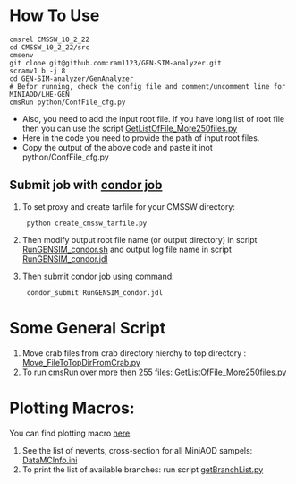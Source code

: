 # How To Use

	cmsrel CMSSW_10_2_22
	cd CMSSW_10_2_22/src
	cmsenv
	git clone git@github.com:ram1123/GEN-SIM-analyzer.git
	scramv1 b -j 8
	cd GEN-SIM-analyzer/GenAnalyzer
	# Befor running, check the config file and comment/uncomment line for MINIAOD/LHE-GEN
	cmsRun python/ConfFile_cfg.py

* Also, you need to add the input root file. If you have long list of root file then you can use the script [GetListOfFile_More250files.py](https://github.com/ram1123/GEN-SIM-analyzer/blob/LHEonlyMiniAOD/GenAnalyzer/GetListOfFile_More250files.py)
* Here in the code you need to provide the path of input root files.
* Copy the output of the above code and paste it inot python/ConfFile_cfg.py

## Submit job with [condor job](https://github.com/ram1123/GEN-SIM-analyzer/tree/LHEonlyMiniAOD/GenAnalyzer/condor_jobs)

1. To set proxy and create tarfile for your CMSSW directory:
	
		python create_cmssw_tarfile.py  

2. Then modify output root file name (or output directory) in script [RunGENSIM_condor.sh](https://github.com/ram1123/GEN-SIM-analyzer/blob/LHEonlyMiniAOD/GenAnalyzer/condor_jobs/RunGENSIM_condor.sh) and output log file name in script [RunGENSIM_condor.jdl](https://github.com/ram1123/GEN-SIM-analyzer/blob/LHEonlyMiniAOD/GenAnalyzer/condor_jobs/RunGENSIM_condor.jdl)

3. Then submit condor job using command:

		condor_submit RunGENSIM_condor.jdl

	
# Some General Script

1. Move crab files from crab directory hierchy to top directory : [Move_FileToTopDirFromCrab.py](https://github.com/ram1123/GEN-SIM-analyzer/blob/LHEonlyMiniAOD/GenAnalyzer/Move_FileToTopDirFromCrab.py)
2. To run cmsRun over more then 255 files: [GetListOfFile_More250files.py](https://github.com/ram1123/GEN-SIM-analyzer/blob/LHEonlyMiniAOD/GenAnalyzer/GetListOfFile_More250files.py)



# Plotting Macros:

You can find plotting macro [here](https://github.com/ram1123/GEN-SIM-analyzer/tree/LHEonlyMiniAOD/GenAnalyzer/PlottingCodes).

1. See the list of nevents, cross-section for all MiniAOD sampels: [DataMCInfo.ini](https://github.com/ram1123/GEN-SIM-analyzer/blob/LHEonlyMiniAOD/GenAnalyzer/PlottingCodes/DataMCInfo.ini)
2. To print the list of available branches: run script [getBranchList.py](https://github.com/ram1123/GEN-SIM-analyzer/blob/LHEonlyMiniAOD/GenAnalyzer/PlottingCodes/getBranchList.py)
